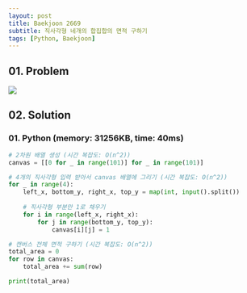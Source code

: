 ```yaml
---
layout: post
title: Baekjoon 2669
subtitle: 직사각형 네개의 합집합의 면적 구하기
tags: [Python, Baekjoon]
---
```


## 01. Problem

<img src="https://github.com/WoojinJeonkr/WoojinJeonkr.github.io/blob/main/assets/images/post_image/baekjoon/baekjoon_2669.png?raw=true">

## 02. Solution

### 01. Python (memory: 31256KB, time: 40ms)

```Python
# 2차원 배열 생성 (시간 복잡도: O(n^2))
canvas = [[0 for _ in range(101)] for _ in range(101)]

# 4개의 직사각형 입력 받아서 canvas 배열에 그리기 (시간 복잡도: O(n^2))
for _ in range(4):
    left_x, bottom_y, right_x, top_y = map(int, input().split())
    
    # 직사각형 부분만 1로 채우기
    for i in range(left_x, right_x):
        for j in range(bottom_y, top_y):
            canvas[i][j] = 1

# 캔버스 전체 면적 구하기 (시간 복잡도: O(n^2))
total_area = 0
for row in canvas:
    total_area += sum(row)

print(total_area)
```
